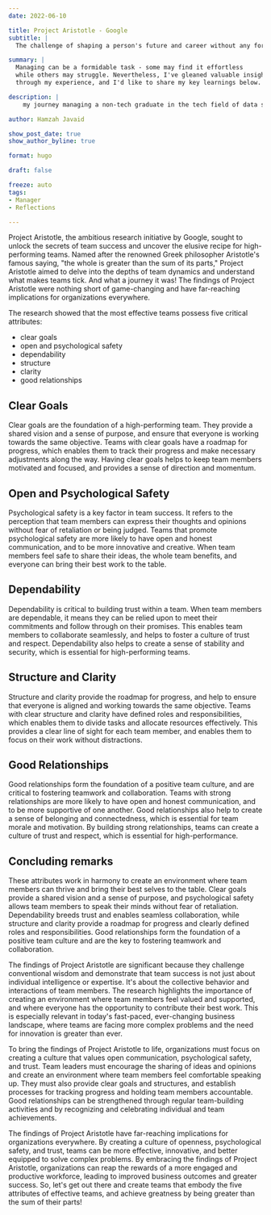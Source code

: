 ```yaml
---
date: 2022-06-10

title: Project Aristotle - Google
subtitle: |
  The challenge of shaping a person's future and career without any formal training - a typical scenario.

summary: |
  Managing can be a formidable task - some may find it effortless
  while others may struggle. Nevertheless, I've gleaned valuable insights
  through my experience, and I'd like to share my key learnings below.

description: |
    my journey managing a non-tech graduate in the tech field of data science.

author: Hamzah Javaid

show_post_date: true
show_author_byline: true

format: hugo

draft: false

freeze: auto
tags:
- Manager
- Reflections

---
```


Project Aristotle, the ambitious research initiative by Google, sought to unlock the secrets of team success and uncover the elusive recipe for high-performing teams. Named after the renowned Greek philosopher Aristotle's famous saying, "the whole is greater than the sum of its parts," Project Aristotle aimed to delve into the depths of team dynamics and understand what makes teams tick. And what a journey it was! The findings of Project Aristotle were nothing short of game-changing and have far-reaching implications for organizations everywhere.

The research showed that the most effective teams possess five critical attributes: 

- clear goals
- open and psychological safety
- dependability
- structure
- clarity
- good relationships


## Clear Goals

Clear goals are the foundation of a high-performing team. They provide a shared vision and a sense of purpose, and ensure that everyone is working towards the same objective. Teams with clear goals have a roadmap for progress, which enables them to track their progress and make necessary adjustments along the way. Having clear goals helps to keep team members motivated and focused, and provides a sense of direction and momentum.


## Open and Psychological Safety

Psychological safety is a key factor in team success. It refers to the perception that team members can express their thoughts and opinions without fear of retaliation or being judged. Teams that promote psychological safety are more likely to have open and honest communication, and to be more innovative and creative. When team members feel safe to share their ideas, the whole team benefits, and everyone can bring their best work to the table.

## Dependability

Dependability is critical to building trust within a team. When team members are dependable, it means they can be relied upon to meet their commitments and follow through on their promises. This enables team members to collaborate seamlessly, and helps to foster a culture of trust and respect. Dependability also helps to create a sense of stability and security, which is essential for high-performing teams.

## Structure and Clarity

Structure and clarity provide the roadmap for progress, and help to ensure that everyone is aligned and working towards the same objective. Teams with clear structure and clarity have defined roles and responsibilities, which enables them to divide tasks and allocate resources effectively. This provides a clear line of sight for each team member, and enables them to focus on their work without distractions.

## Good Relationships

Good relationships form the foundation of a positive team culture, and are critical to fostering teamwork and collaboration. Teams with strong relationships are more likely to have open and honest communication, and to be more supportive of one another. Good relationships also help to create a sense of belonging and connectedness, which is essential for team morale and motivation. By building strong relationships, teams can create a culture of trust and respect, which is essential for high-performance.

## Concluding remarks

These attributes work in harmony to create an environment where team members can thrive and bring their best selves to the table. Clear goals provide a shared vision and a sense of purpose, and psychological safety allows team members to speak their minds without fear of retaliation. Dependability breeds trust and enables seamless collaboration, while structure and clarity provide a roadmap for progress and clearly defined roles and responsibilities. Good relationships form the foundation of a positive team culture and are the key to fostering teamwork and collaboration.

The findings of Project Aristotle are significant because they challenge conventional wisdom and demonstrate that team success is not just about individual intelligence or expertise. It's about the collective behavior and interactions of team members. The research highlights the importance of creating an environment where team members feel valued and supported, and where everyone has the opportunity to contribute their best work. This is especially relevant in today's fast-paced, ever-changing business landscape, where teams are facing more complex problems and the need for innovation is greater than ever.

To bring the findings of Project Aristotle to life, organizations must focus on creating a culture that values open communication, psychological safety, and trust. Team leaders must encourage the sharing of ideas and opinions and create an environment where team members feel comfortable speaking up. They must also provide clear goals and structures, and establish processes for tracking progress and holding team members accountable. Good relationships can be strengthened through regular team-building activities and by recognizing and celebrating individual and team achievements.

The findings of Project Aristotle have far-reaching implications for organizations everywhere. By creating a culture of openness, psychological safety, and trust, teams can be more effective, innovative, and better equipped to solve complex problems. By embracing the findings of Project Aristotle, organizations can reap the rewards of a more engaged and productive workforce, leading to improved business outcomes and greater success. So, let's get out there and create teams that embody the five attributes of effective teams, and achieve greatness by being greater than the sum of their parts!
